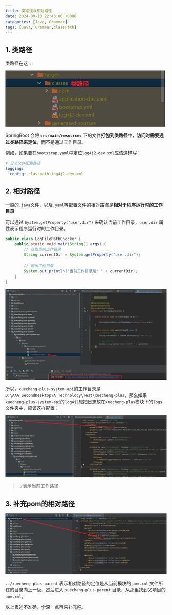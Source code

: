 ```yaml
---
title: 类路径与相对路径
date: 2024-09-10 22:43:00 +0800
categories: [Java, Grammar]
tags: [Java, Grammar,classPath]
---
```


## 1. 类路径

类路径在这：

![image-20240910223606970](/assets/路径.assets/image-20240910223606970.png)

SpringBoot 会将 **`src/main/resources`** 下的文件**打包到类路径**中，**访问时需要通过类路径来定位**，而不是通过工作目录。

例如，如果要在`bootstrap.yaml`中定位`log4j2-dev.xml`应该这样写：

```yaml
# 日志文件配置路径
logging:
  config: classpath:log4j2-dev.xml
```



## 2. 相对路径

一般的`.java`文件，以及`.yaml`等配置文件的相对路径是**相对于程序运行时的工作目录**

可以通过 `System.getProperty("user.dir")` 来确认当前工作目录，`user.dir` 属性表示程序运行时的工作目录。

```java
public class LogFilePathChecker {
    public static void main(String[] args) {
        // 获取当前工作目录
        String currentDir = System.getProperty("user.dir");

        // 输出工作目录
        System.out.println("当前工作目录是: " + currentDir);
    }
}
```

![image-20240910230650722](/assets/路径.assets/image-20240910230650722.png)

所以，`xuecheng-plus-system-api`的工作目录是`D:\AAA_SecondDesktop\A_Technology\Test\xuecheng-plus`，那么如果`xuecheng-plus-system-api`的`log4j2`想把日志放在`xuecheng-plus`模块下的`logs`文件夹中，应该这样配置：

![image-20240910225745993](/assets/路径.assets/image-20240910225745993.png)

> `./`表示当前工作路径



## 3. 补充pom的相对路径

![image-20240910225455065](/assets/路径.assets/image-20240910225455065.png)

`../xuecheng-plus-parent` 表示相对路径的定位是从当前模块的 `pom.xml` 文件所在的目录向上一级，然后进入 `xuecheng-plus-parent` 目录，从那里找到父项目的 `pom.xml`。



以上表述不准确，学深一点再来补充吧。


